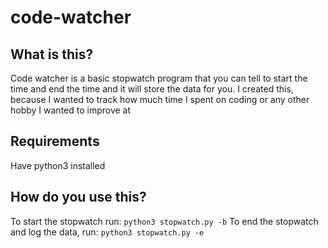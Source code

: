 # code-watcher
## What is this?
Code watcher is a basic stopwatch program that you can tell to start the time and end the time and it will store the data for you. I created this, because I wanted to track how much time I spent on coding or any other hobby I wanted to improve at
## Requirements
Have python3 installed
## How do you use this?
To start the stopwatch run:
`python3 stopwatch.py -b`
To end the stopwatch and log the data, run:
`python3 stopwatch.py -e`

